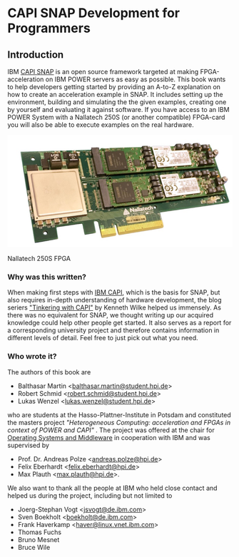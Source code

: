 # CAPI SNAP Development for Programmers

## Introduction

IBM [CAPI SNAP](https://github.com/open-power/snap) is an open source framework targeted at making FPGA-acceleration on IBM POWER servers as easy as possible. This book wants to help developers getting started by providing an A-to-Z explanation on how to create an acceleration example in SNAP. It includes setting up the environment, building and simulating the the given examples, creating one by yourself and evaluating it against software. If you have access to an IBM POWER System with a Nallatech 250S \(or another compatible\) FPGA-card you will also be able to execute examples on the real hardware.

![Nallatech 250S FPGA](assets/nallatech250s.jpg)
<p class="figure-caption">Nallatech 250S FPGA</p>

### Why was this written?

When making first steps with [IBM CAPI](https://developer.ibm.com/linuxonpower/capi/), which is the basis for SNAP, but also requires in-depth understanding of hardware development, the blog seriers ["Tinkering with CAPI"](http://suchprogramming.com/tinkering-with-capi/) by Kenneth Wilke helped us immensely. As there was no equivalent for SNAP, we thought writing up our acquired knowledge could help other people get started. It also serves as a report for a corresponding university project and therefore contains information in different levels of detail. Feel free to just pick out what you need.

### Who wrote it?

The authors of this book are

* Balthasar Martin &lt;balthasar.martin@student.hpi.de&gt;
* Robert Schmid &lt;robert.schmid@student.hpi.de&gt;
* Lukas Wenzel &lt;lukas.wenzel@student.hpi.de&gt;

who are students at the Hasso-Plattner-Institute in Potsdam and constituted the masters project _"Heterogeneous Computing: acceleration and FPGAs in context of POWER and CAPI"_ . The project was offered at the chair for [Operating Systems and Middleware](https://hpi.de/en/research/research-groups/operating-systems-and-middleware.html) in cooperation with IBM and was supervised by

* Prof. Dr. Andreas Polze &lt;andreas.polze@hpi.de&gt;
* Felix Eberhardt &lt;felix.eberhardt@hpi.de&gt;
* Max Plauth &lt;max.plauth@hpi.de&gt;.

We also want to thank all the people at IBM who held close contact and helped us during the project, including but not limited to

* Joerg-Stephan Vogt &lt;jsvogt@de.ibm.com&gt;
* Sven Boekholt &lt;boekholt@de.ibm.com&gt;
* Frank Haverkamp &lt;haver@linux.vnet.ibm.com&gt;
* Thomas Fuchs
* Bruno Mesnet
* Bruce Wile



